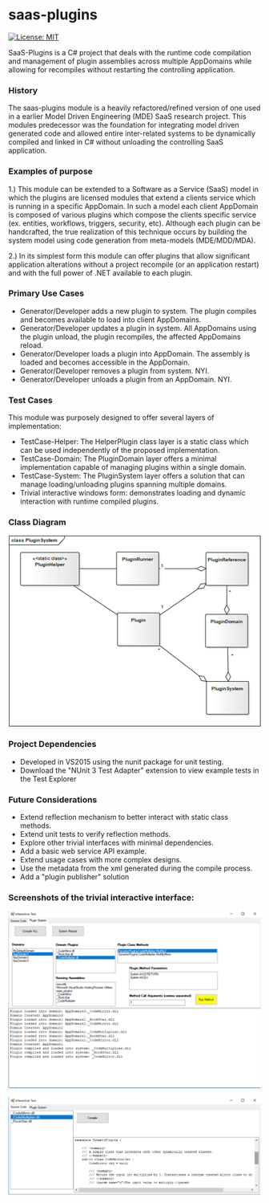 # saas-plugins

[![License: MIT](https://img.shields.io/badge/License-MIT-green.svg)](https://opensource.org/licenses/MIT)

SaaS-Plugins is a C# project that deals with the runtime code compilation and management of plugin assemblies across multiple AppDomains while allowing for recompiles without restarting the controlling application.

### History
The saas-plugins module is a heavily refactored/refined version of one used in a earlier Model Driven Engineering (MDE) SaaS research project. This modules predecessor was the foundation for integrating model driven generated code and allowed entire inter-related systems to be dynamically compiled and linked in C# without unloading the controlling SaaS application.

### Examples of purpose
1.) This module can be extended to a Software as a Service (SaaS) model in which the plugins are licensed modules that extend a clients service which is running in a specific AppDomain. In such a model each client AppDomain is composed of various plugins which compose the clients specific service (ex. entities, workflows, triggers, security, etc). Although each plugin can be handcrafted, the true realization of this technique occurs by building the system model using code generation from meta-models (MDE/MDD/MDA).

2.) In its simplest form this module can offer plugins that allow significant application alterations without a project recompile (or an application restart) and with the full power of .NET available to each plugin.



### Primary Use Cases
- Generator/Developer adds a new plugin to system. The plugin compiles and becomes available to load into client AppDomains.
- Generator/Developer updates a plugin in system.  All AppDomains using the plugin unload, the plugin recompiles, the affected AppDomains reload.
- Generator/Developer loads a plugin into AppDomain. The assembly is loaded and becomes accessible in the AppDomain.
- Generator/Developer removes a plugin from system. NYI.
- Generator/Developer unloads a plugin from an AppDomain. NYI.


### Test Cases
This module was purposely designed to offer several layers of implementation:
- TestCase-Helper: The HelperPlugin class layer is a static class which can be used independently of the proposed implementation.
- TestCase-Domain: The PluginDomain layer offers a minimal implementation capable of managing plugins within a single domain.
- TestCase-System: The PluginSystem layer offers a solution that can manage loading/unloading plugins spanning multiple domains.
- Trivial interactive windows form: demonstrates loading and dynamic interaction with runtime compiled plugins.

### Class Diagram
![Alt text](readme-resources/PluginSystem.png?raw=true "Title")

### Project Dependencies
- Developed in VS2015 using the nunit package for unit testing.
- Download the "NUnit 3 Test Adapter" extension to view example tests in the Test Explorer

### Future Considerations
- Extend reflection mechanism to better interact with static class methods.
- Extend unit tests to verify reflection methods.
- Explore other trivial interfaces with minimal dependencies.
- Add a basic web service API example.
- Extend usage cases with more complex designs.
- Use the metadata from the xml generated during the compile process.
- Add a "plugin publisher" solution


### Screenshots of the trivial interactive interface:

![Alt text](readme-resources/ScreenShot.png?raw=true "Title")

![Alt text](readme-resources/ScreenShot2.png?raw=true "Title")
